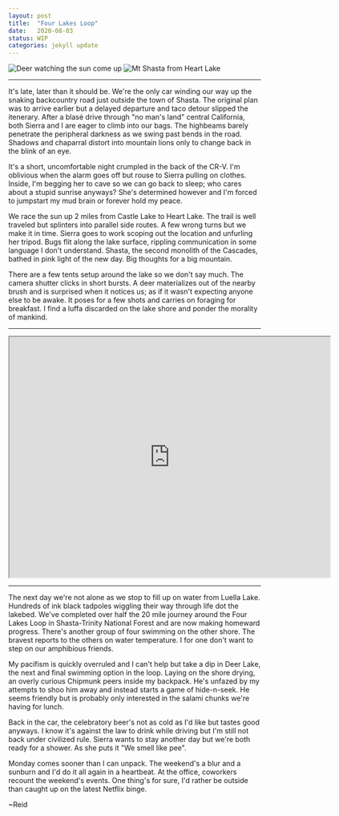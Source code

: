 ```yaml
---
layout: post
title:  "Four Lakes Loop"
date:   2020-08-03
status: WIP
categories: jekyll update
--- 
```


![Deer watching the sun come up][deer]
![Mt Shasta from Heart Lake][shasta]

---

 It's late, later than it should be. We're the only car winding our way up the snaking backcountry road just outside the town of Shasta.  The original plan was to arrive earlier but a delayed departure and taco detour slipped the itenerary.  After a blasé drive through "no man's land" central California, both Sierra and I are eager to climb into our bags.  The highbeams barely penetrate the peripheral darkness as we swing past bends in the road.  Shadows and chaparral distort into mountain lions only to change back in the blink of an eye.

It's a short, uncomfortable night crumpled in the back of the CR-V. I'm oblivious when the alarm goes off but rouse to Sierra pulling on clothes. Inside, I'm begging her to cave so we can go back to sleep; who cares about a stupid sunrise anyways? She's determined however and I'm forced to jumpstart my mud brain or forever hold my peace.

We race the sun up 2 miles from Castle Lake to Heart Lake.  The trail is well traveled but splinters into parallel side routes.  A few wrong turns but we make it in time. Sierra goes to work scoping out the location and unfurling her tripod. Bugs flit along the lake surface, rippling communication in some language I don't understand.  Shasta, the second monolith of the Cascades, bathed in pink light of the new day.  Big thoughts for a big mountain.

There are a few tents setup around the lake so we don't say much. The camera shutter clicks in short bursts.  A deer materializes out of the nearby brush and is surprised when it notices us; as if it wasn't expecting anyone else to be awake.  It poses for a few shots and carries on foraging for breakfast. I find a luffa discarded on the lake shore and ponder the morality of mankind.

---
<iframe src="https://www.google.com/maps/d/u/1/embed?mid=1GJgnWOXXhzQR_BETmO9C3idR_7gQsWy0" width="640" height="480"></iframe>

---

The next day we're not alone as we stop to fill up on water from Luella Lake.  Hundreds of ink black tadpoles wiggling their way through life dot the lakebed.  We've completed over half the 20 mile journey around the Four Lakes Loop in Shasta-Trinity National Forest and are now making homeward progress.  There's another group of four swimming on the other shore.  The bravest reports to the others on water temperature. I for one don't want to step on our amphibious friends.  

My pacifism is quickly overruled and I can't help but take a dip in Deer Lake, the next and final swimming option in the loop.  Laying on the shore drying, an overly curious Chipmunk peers inside my backpack.  He's unfazed by my attempts to shoo him away and instead starts a game of hide-n-seek.  He seems friendly but is probably only interested in the salami chunks we're having for lunch.  

Back in the car, the celebratory beer's not as cold as I'd like but tastes good anyways.  I know it's against the law to drink while driving but I'm still not back under civilized rule.  Sierra wants to stay another day but we're both ready for a shower. As she puts it "We smell like pee".  

Monday comes sooner than I can unpack.  The weekend's a blur and a sunburn and I'd do it all again in a heartbeat. At the office, coworkers recount the weekend's events.  One thing's for sure, I'd rather be outside than caught up on the latest Netflix binge.

~Reid

[shasta]: https://lh3.googleusercontent.com/lpuwZzOLdxxnH52S2fRvFRaRLvF7J7CWbkOjDXdCTme6lcuGPofl9eFAC6nhX4OKYx882jPXhQKp3TSqiKPuTOUFqnwsOwy2Y-gkSV3G8F5SghfInH0ha_Gf6owS05zeF6Ix_DQHEw=w2400 "Mt Shasta from Heart Lake"

[deer]: https://lh3.googleusercontent.com/D18p5lQnyidotPfFsouu0HZzXQjUt3zZtgxTv6joVKAeB8fIs-3c2JuuH8eVmgidTGaTzf2K0k0E7eRtUS5XDhGrBgtGS7JXa8oaJI0rwCPOYK9c24Z__jQTn80XEoEPy_FJ-_w5kg=w2400 "Deer in front of Shasta"

[deer lake]: https://lh3.googleusercontent.com/4FPVZljs56u9qEe3KJ90cgj3COWahVkkuWNSSrSCyQ764vXQCFPHrmbm7PE009e_479SwbV5Ovebs72ibLdbU7uGYTx1ahIGuuNMAYAhnxbivYUvoUwrUD7JYjnZMs24WVC8yUP2LjBZrwubXbOn1x5EcGjQAQvPkw9NQXSS8E6kjMxszOxtnoyvGBzr3iADhB5gH0MC5FdaGSnPASms3PTLdhSUY7u2rdw0zSP-3yqExzZ_HwxiIRVxm5mjtyvb3CMeBKusHl_Jpkh39wkHLieIWTdDQHzIqhSH_m5gXvbVEWBCz7kIJsMi3DfcBLe8uKIeOlzRcqt6oRo6bnVd6JRIdYbShcdXOSU-uk-h7lV-HhhToFjdMD26V_f6zikA4XiLIpK5hJusBKB441iAfaBBtM5_3mf2qc3mgdh9peLgY8qt6NqCsEnxeQlcFA2K1hZY5RzDXIP--0C_0SzjCAcKzQC_ETud5lL4y9enQWyMcMj9AvfX58DhyYp4fPKst7ugxPlFgpdYOPEvuS0BcJfJVmb23WwbUsXGyIIi3sHBHRKsFDR5kle3cqAen9sh22JN5_KbMpNb1LX46qEx_g13VVZ8Sqqns0s84PGeXnqiTYbznImW6WQjF9w_uJFWMatvyx41AIAwurnAubEbx71jOFIybr0_j-Vk7VxjbK-n7E_40glJG6RsqrNn=w1990-h1492-no?authuser=0 "Deer Lake"
<!--stackedit_data:
eyJoaXN0b3J5IjpbMzM2NDc4MzgyLC04NTc3ODU5ODYsLTc3Nz
U1MjQwNCwtNTgyMjM2OTI2LDM1Njg3NjEsLTIwODc0MjQwNDAs
MzU2ODc2MSwxOTg0MTUxNjI4LDExNzQzNDE1NzQsMTA0NjA3Nj
Y3NSwtMTcxNTM2MDg2MywtMTAyNTU5NTU3XX0=
-->